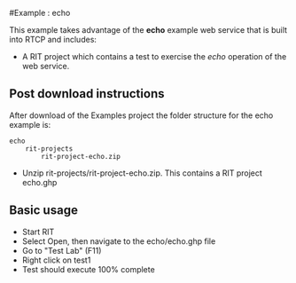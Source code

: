 #Example : echo 

This example takes advantage of the **echo** example web service that is built into
RTCP and includes: 

- A RIT project which contains a test to exercise the *echo* operation of the web service.

## Post download instructions

After download of the Examples project the folder structure for the echo example is:

    echo
        rit-projects
            rit-project-echo.zip
                
- Unzip rit-projects/rit-project-echo.zip. This contains a RIT project echo.ghp

## Basic usage 
- Start RIT
- Select Open, then navigate to the echo/echo.ghp file
- Go to "Test Lab" (F11)
- Right click on test1
- Test should execute 100% complete


